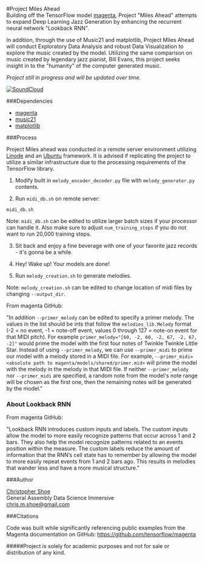 #Project Miles Ahead  
Building off the TensorFlow model [magenta](https://github.com/tensorflow/magenta), Project "Miles Ahead" attempts to expand Deep Learning Jazz Generation by enhancing the recurrent neural network "Lookback RNN".

In addition, through the use of Music21 and matplotlib, Project Miles Ahead will conduct Exploratory Data Analysis and robust Data Visualization to explore the music created by the model.  Utilizing the same comparison on music created by legendary jazz pianist, Bill Evans, this project seeks insight in to the "humanity" of the computer generated music.

*Project still in progress and will be updated over time.*

[![SoundCloud](https://jisungk.github.io/deepjazz/img/button_soundcloud.png)](https://soundcloud.com/chris-shoe-523970434/project-miles-melody)

###Dependencies

- [magenta](https://github.com/tensorflow/magenta)
- [music21](http://web.mit.edu/music21/doc/installing/index.html)
- [matplotlib](http://matplotlib.org/contents.html)

###Process

Project Miles ahead was conducted in a remote server environment utilizing [Linode](https://www.linode.com/) and an [Ubuntu](http://www.ubuntu.com/) framework.  It is advised if replicating the project to utilize a similar infrastructure due to the processing requirements of the TensorFlow library.

1) Modify built in `melody_encoder_decoder.py` file with `melody_generator.py` contents.

2) Run `midi_db.sh` on remote server:

```
midi_db.sh
```

Note: `midi_db.sh` can be edited to utilize larger batch sizes if your processor can handle it.  Also make sure to adjust `num_training_steps` if you do not want to run 20,000 training steps.

3) Sit back and enjoy a fine beverage with one of your favorite jazz records - it's gonna be a while.

4) Hey! Wake up! Your models are done!

5) Run `melody_creation.sh` to generate melodies.  

Note: `melody_creation.sh` can be edited to change location of midi files by changing `--output_dir`.

From magenta GitHub:

"In addition `--primer_melody` can be edited to specify a primer melody.  The values in the list should be ints that follow the `melodies_lib.Melody` format (-2 = no event, -1 = note-off event, values 0 through 127 = note-on event for that MIDI pitch).  For example `primer_melody="[60, -2, 60, -2, 67, -2, 67, -2]"` would prime the model with the first four notes of Twinkle Twinkle Little Star.  Instead of using `--primer_melody`, we can use `--primer_midi` to prime our model with a melody stored in a MIDI file.  For example, `--primer_midi=<absolute path to magenta/models/shared/primer.mid>` will prime the model with the melody in the melody in that MIDI file.  If neither `--primer_melody` nor `--primer_midi` are specified, a random note from the model's note range will be chosen as the first one, then the remaining notes will be generated by the model."

### About Lookback RNN
From magenta GitHub:
 
"Lookback RNN introduces custom inputs and labels. The custom inputs allow the model to more easily recognize patterns that occur across 1 and 2 bars. They also help the model recognize patterns related to an events position within the measure. The custom labels reduce the amount of information that the RNN’s cell state has to remember by allowing the model to more easily repeat events from 1 and 2 bars ago. This results in melodies that wander less and have a more musical structure."

###Author

[Christopher Shoe](https://github.com/Mithers/Portfolio)  
General Assembly Data Science Immersive  
chris.m.shoe@gmail.com  

###Citations

Code was built while significantly referencing public examples from the Magenta documentation on GitHub: https://github.com/tensorflow/magenta

#####Project is solely for academic purposes and not for sale or distribution of any kind. 


                             
